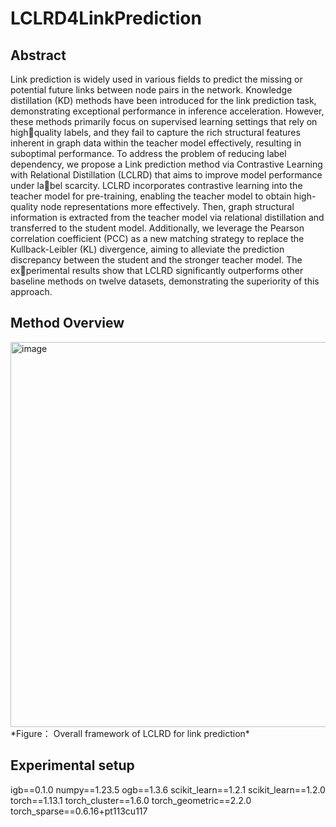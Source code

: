 # LCLRD4LinkPrediction
## Abstract
Link prediction is widely used in various fields to
predict the missing or potential future links between node pairs
in the network. Knowledge distillation (KD) methods have been
introduced for the link prediction task, demonstrating exceptional
performance in inference acceleration. However, these methods
primarily focus on supervised learning settings that rely on highquality labels, and they fail to capture the rich structural features
inherent in graph data within the teacher model effectively,
resulting in suboptimal performance. To address the problem
of reducing label dependency, we propose a Link prediction
method via Contrastive Learning with Relational Distillation
(LCLRD) that aims to improve model performance under label scarcity. LCLRD incorporates contrastive learning into the
teacher model for pre-training, enabling the teacher model to
obtain high-quality node representations more effectively. Then,
graph structural information is extracted from the teacher model
via relational distillation and transferred to the student model.
Additionally, we leverage the Pearson correlation coefficient
(PCC) as a new matching strategy to replace the Kullback-Leibler
(KL) divergence, aiming to alleviate the prediction discrepancy
between the student and the stronger teacher model. The experimental results show that LCLRD significantly outperforms
other baseline methods on twelve datasets, demonstrating the
superiority of this approach.
##  Method Overview
<img width="1013" height="616" alt="image" src="https://github.com/user-attachments/assets/2f4a2f47-0077-4f8b-9176-e6d4822d3663" />
 *Figure： Overall framework of LCLRD for link prediction*
 
##  Experimental setup
igb==0.1.0
numpy==1.23.5
ogb==1.3.6
scikit_learn==1.2.1
scikit_learn==1.2.0
torch==1.13.1
torch_cluster==1.6.0
torch_geometric==2.2.0
torch_sparse==0.6.16+pt113cu117
